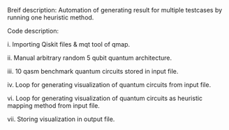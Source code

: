 Breif description: Automation of generating result for multiple testcases by running one heuristic method.

Code description: 
 
 i. Importing Qiskit files & mqt tool of qmap.
 
 ii. Manual arbitrary random 5 qubit quantum architecture.
 
 iii. 10 qasm benchmark quantum circuits stored in input file.

 iv. Loop for generating visualization of quantum circuits from input file.

 vi. Loop for generating visualization of quantum circuits as heuristic mapping method from input file.

 vii. Storing visualization in output file.
